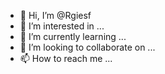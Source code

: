 - 👋 Hi, I’m @Rgiesf
- 👀 I’m interested in ...
- 🌱 I’m currently learning ...
- 💞️ I’m looking to collaborate on ...
- 📫 How to reach me ...

<!---
Rgiesf/Rgiesf is a ✨ special ✨ repository because its `README.md` (this file) appears on your GitHub profile.
You can click the Preview link to take a look at your changes.
--->
